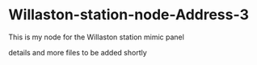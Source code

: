 # Willaston-station-node-Address-3 

This is my node for the Willaston station mimic panel

details and more files to be added shortly
